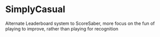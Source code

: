 # SimplyCasual
Alternate Leaderboard system to ScoreSaber, more focus on the fun of playing to improve, rather than playing for recognition
